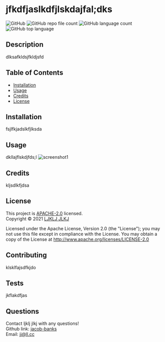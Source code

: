   # jfkdfjaslkdfjlskdajfal;dks
  ![GitHub](https://img.shields.io/github/license/jacob-banks/my-portfolio)
  ![GitHub repo file count](https://img.shields.io/github/directory-file-count/jacob-banks/my-portfolio)
  ![GitHub language count](https://img.shields.io/github/languages/count/jacob-banks/my-portfolio)
  ![GitHub top language](https://img.shields.io/github/languages/top/jacob-banks/my-portfolio)

  
  ## Description
  dlksafkldsjfkldjsfd
  
  ## Table of Contents

  * [Installation](#installation)
  * [Usage](#usage)
  * [Credits](#credits)
  * [License](#license)


  ## Installation
  fsjlfkjadslkfjlksda
  
  ## Usage 
  dkllajflskdjfds;l
  ![screenshot1](./img/a.png)

  ## Credits
  kljsdlkfjdsa

  ## License

  This project is [APACHE-2.0](https://choosealicense.com/licenses/apache-2.0/) licensed.<br />
  Copyright © 2021 [LJKLJ JLKJ](https://github.com/jacob-banks)

  Licensed under the Apache License, Version 2.0 (the "License");
  you may not use this file except in compliance with the License.
  You may obtain a copy of the License at
  http://www.apache.org/licenses/LICENSE-2.0
 

  ## Contributing
  klsklfajsdfkjdo

  ## Tests
  jkflakdfjas

  ## Questions
  Contact ljklj jlkj with any questions!<br>
  Github link: [jacob-banks](https://github.com/jacob-banks)<br>
  Email: jj@ll.cc


